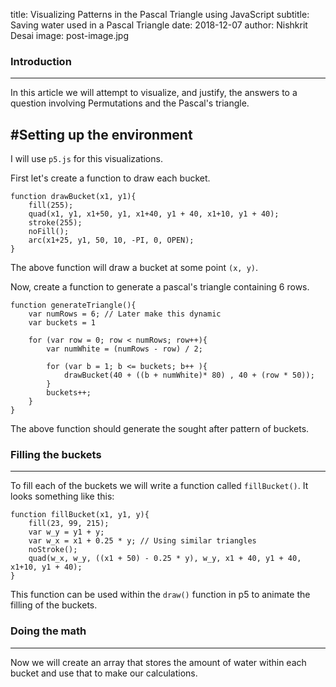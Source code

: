 title: Visualizing Patterns in the Pascal Triangle using JavaScript
subtitle: Saving water used in a Pascal Triangle
date: 2018-12-07
author: Nishkrit Desai
image: post-image.jpg

### Introduction
----
In this article we will attempt to visualize, and justify, 
the answers to a question involving Permutations and the Pascal's triangle.

#Setting up the environment
----
I will use `p5.js` for this visualizations.

First let's create a function to draw each bucket.

    function drawBucket(x1, y1){
        fill(255);
        quad(x1, y1, x1+50, y1, x1+40, y1 + 40, x1+10, y1 + 40);
        stroke(255);
        noFill();
        arc(x1+25, y1, 50, 10, -PI, 0, OPEN);    
    }

The above function will draw a bucket at some point `(x, y)`.

Now, create a function to generate a pascal's triangle containing 6 rows.

    function generateTriangle(){
        var numRows = 6; // Later make this dynamic
        var buckets = 1

        for (var row = 0; row < numRows; row++){
            var numWhite = (numRows - row) / 2;

            for (var b = 1; b <= buckets; b++ ){
                drawBucket(40 + ((b + numWhite)* 80) , 40 + (row * 50));
            }
            buckets++;
        }
    }

The above function should generate the sought after pattern of buckets.

### Filling the buckets
----

To fill each of the buckets we will write a function called
`fillBucket()`. It looks something like this:

    function fillBucket(x1, y1, y){
        fill(23, 99, 215);
        var w_y = y1 + y;
        var w_x = x1 + 0.25 * y; // Using similar triangles
        noStroke();
        quad(w_x, w_y, ((x1 + 50) - 0.25 * y), w_y, x1 + 40, y1 + 40, x1+10, y1 + 40);
    }

This function can be used within the `draw()` function in
p5 to animate the filling of the buckets.


### Doing the math
----

Now we will create an array that stores the amount of water
within each bucket and use that to make our calculations.

